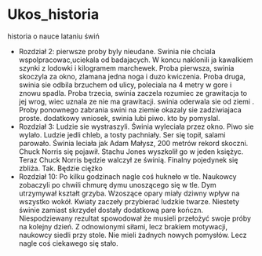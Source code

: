 # Ukos_historia
historia o nauce lataniu świń

* Rozdział 2:
pierwsze proby byly nieudane. Swinia nie chciala wspolpracowac,uciekala od badajacych. W koncu naklonili ja kawalkiem szynki z lodowki i kilogramem marchewek. Proba pierwsza, swinia skoczyla za okno, zlamana jedna noga i duzo kwiczenia. Proba druga, swinia sie odbila brzuchem od ulicy, poleciala na 4 metry w gore i znowu spadla. Proba trzecia, swinia zaczela rozumiec ze grawitacja to jej wrog, wiec uznala ze nie ma grawitacji. swinia oderwala sie od ziemi . Proby ponownego zabrania swini na ziemie okazaly sie zadziwiajaca proste. dodatkowy wniosek, swinia lubi piwo. kto by pomyslal.
* Rozdział 3: 
Ludzie sie wystraszyli. Świnia wyleciała przez okno. Piwo sie wylało. Ludzie jedli chleb, a tosty pachniały. Ser się topił, salami parowało.
Świnia leciała jak Adam Małysz, 200 metrów rekord skoczni. Chuck Norris się pojawił. Stachu Jones wyszkolił go w jeden księżyc. Teraz Chuck Norris będzie walczył ze świnią.
Finalny pojedynek się zbliża. Tak. Będzie ciężko
* Rozdział 10:
Po kilku godzinach nagle coś hukneło w tle. Naukowcy zobaczyli po chwili chmurę dymu unoszącego się w tle. Dym utrzymywał kształt grzyba. Wzoszące opary miały dziwny wpływ na wszystko wokół. Kwiaty zaczeły przybierać ludzkie twarze. Niestety świnie zamiast skrzydeł dostały dodatkową pare kończn. Niespodziewany rezultat spowodował że musieli przełożyć swoje próby na kolejny dzień. Z odnowionymi siłami, lecz brakiem motywacji, naukowcy siedli przy stole. Nie mieli żadnych nowych pomysłów. Lecz nagle coś ciekawego się stało.
